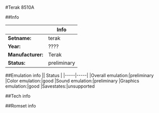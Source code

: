 #Terak 8510A

##Info

||Info|
|-----|-----|
|**Setname:**|terak
|**Year:**|????
|**Manufacturer:**|Terak
|**Status:**|preliminary

##Emulation info
|| Status |
|-----|-----|
|Overall emulation:|preliminary
|Color emulation:|good
|Sound emulation:|preliminary
|Graphics emulation:|good
|Savestates:|unsupported

##Tech info

##Romset info

<!--- START OF EDITED COMMENT DO NOT TOUCH TEXT ABOVE-->
